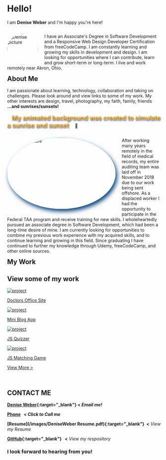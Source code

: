 
# Hello!  
I am **Denise Weber** and I'm happy you're here!

<p style="margin-right: 20px; float: right;"><img src="/images/me.png" alt="Denise picture" width="100" height="100" style="border-radius:50%; margin-right: 20px; float: left;"/> I have an Associate's Degree in Software Development and a Responsive Web Design Developer Certification from freeCodeCamp. I am constantly learning and growing my skills in development and design. I am looking for opportunities where I can contribute, learn and grow short-term or long-term. I live and work remotely near Akron, Ohio.</p> 

## About Me
I am passionate about learning, technology, collaboration and taking on challenges. Please look around and view links to some of my work. My other interests are design, travel, photography, my faith, family, friends **...and sunrises/sunsets!** <br><br>
<span style="color:#ffbf00; text-shadow: 1px 1.5px 4px #000076; font-weight: 600; font-size: 20px; margin-left: 15px; margin-right: 15px; margin-bottom: 15px;">My animated background was created to simulate a sunrise and sunset</span>&nbsp;🙂 

<p style="margin-right: 10px; float: right;"><img src="images/sunset.png" alt="sunset picture" width="350" height="230" style="border-radius:50%; box-shadow: 5px 8px 14px #08457e; margin-bottom: 20px; margin-right: 20px; float: left;"/> 
After working many years remotely in the field of medical records, my entire auditing team was laid off in November 2018 due to our work being sent offshore. As a displaced worker I had the opportunity to participate in the Federal TAA program and receive training for new skills. I wholeheartedly pursued an associate degree in Software Development, which had been a long-time desire of mine. I am currently looking for opportunities to combine my previous work experience with my acquired skills, and to continue learning and growing in this field. Since graduating I have continued to further my knowledge through Udemy, freeCodeCamp, and other online sources.</p>

## My Work

<section id="projects" class="projects-section">
  <h2 class="projects-section-header">View some of my work</h2>
  <div class="projects-grid">
  <a href="https://yourdoctorsoffice2021.azurewebsites.net/" target="_blank" class="project-tile">
<img class="project-image" src="/images/homepage.png" alt="project"/>
    <p class="project project-title">
    <span class="code">Doctors Office Site</span>
    </p>
  </a>
  <a href="http://dweber-microblog-app.herokuapp.com/" target="_blank" class="project-tile">
 <img class="project-image" src="/images/miniblogApp.png" alt="project" />
    <p class="project project-title">
      <span class="code">Mini Blog App</span>
    </p>
    </a>
    <a href="https://deniseweberdev.com/Quizzer/" target="_blank" class="project-tile">
    <img class="project-image" src="/images/Quizzer.png" alt="project"/>
     <p class="project project-title">
      <span class="code">JS Quizzer</span>
    </p>   
    </a>   
  <a href="https://deniseweberdev.com/matchGame/" target="_blank" class="project-tile"> 
<img class="project-image" src="/images/JSMatchingGame.png" alt="project"/>
 <p class="project project-title">
      <span class="code">JS Matching Game</span>
    </p>  
   </a>
 </div>  
  
  <a href="https://codepen.io/denise_weber" class="btn btn-show-all" target="_blank">View More ></a>
</section>


<br>



## CONTACT ME 
**[Denise Weber](mailto:dweber0001@gmail.com?subject=[GitHub]%20Source%20MyPortfolio){:target="_blank"}&nbsp;<  _Email me!_**

**<a href="tel:330-212-1204">Phone</a> &nbsp; < _Click to Call me_**

**[Resume](/images/DeniseWeber Resume.pdf){:target="_blank"}&nbsp; <** _View my Resume_

**[GitHub](http://github.com/dweber0001){:target="_blank"}&nbsp;&nbsp; <** _View my respository_


### I look forward to hearing from you! 
